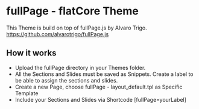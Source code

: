 # fullPage - flatCore Theme

This Theme is build on top of fullPage.js by Alvaro Trigo.
https://github.com/alvarotrigo/fullPage.js


## How it works

* Upload the fullPage directory in your Themes folder.
* All the Sections and Slides must be saved as Snippets. Create a label to be able to assign the sections and slides.
* Create a new Page, choose fullPage - layout_default.tpl as Specific Template
* Include your Sections and Slides via Shortcode [fullPage=yourLabel]



 